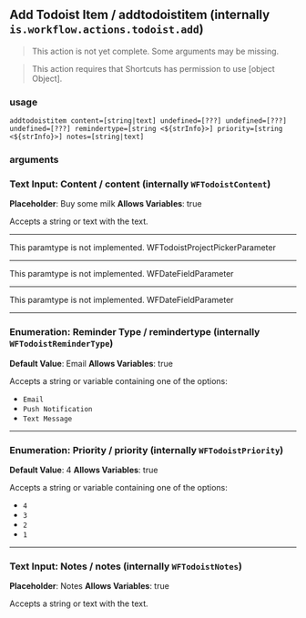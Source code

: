 
## Add Todoist Item / addtodoistitem (internally `is.workflow.actions.todoist.add`)

> This action is not yet complete. Some arguments may be missing.


> This action requires that Shortcuts has permission to use [object Object].

### usage
`addtodoistitem content=[string|text] undefined=[???] undefined=[???] undefined=[???] remindertype=[string <${strInfo}>] priority=[string <${strInfo}>] notes=[string|text]`

### arguments
### Text Input: Content / content (internally `WFTodoistContent`)
**Placeholder**: Buy some milk
**Allows Variables**: true


Accepts a string 
or text
with the text.

---

This paramtype is not implemented. WFTodoistProjectPickerParameter

---

This paramtype is not implemented. WFDateFieldParameter

---

This paramtype is not implemented. WFDateFieldParameter

---

### Enumeration: Reminder Type / remindertype (internally `WFTodoistReminderType`)
**Default Value**: Email
**Allows Variables**: true


Accepts a string 
or variable
containing one of the options:

- `Email`
- `Push Notification`
- `Text Message`

---

### Enumeration: Priority / priority (internally `WFTodoistPriority`)
**Default Value**: 4
**Allows Variables**: true


Accepts a string 
or variable
containing one of the options:

- `4`
- `3`
- `2`
- `1`

---

### Text Input: Notes / notes (internally `WFTodoistNotes`)
**Placeholder**: Notes
**Allows Variables**: true


Accepts a string 
or text
with the text.
